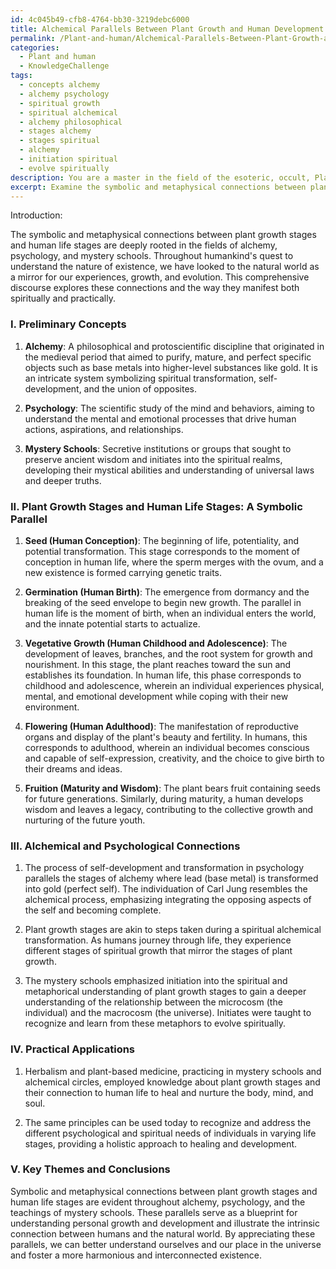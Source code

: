 ```yaml
---
id: 4c045b49-cfb8-4764-bb30-3219debc6000
title: Alchemical Parallels Between Plant Growth and Human Development
permalink: /Plant-and-human/Alchemical-Parallels-Between-Plant-Growth-and-Human-Development/
categories:
  - Plant and human
  - KnowledgeChallenge
tags:
  - concepts alchemy
  - alchemy psychology
  - spiritual growth
  - spiritual alchemical
  - alchemy philosophical
  - stages alchemy
  - stages spiritual
  - alchemy
  - initiation spiritual
  - evolve spiritually
description: You are a master in the field of the esoteric, occult, Plant and human and Education. You are a writer of tests, challenges, books and deep knowledge on Plant and human for initiates and students to gain deep insights and understanding from. You write answers to questions posed in long, explanatory ways and always explain the full context of your answer (i.e., related concepts, formulas, examples, or history), as well as the step-by-step thinking process you take to answer the challenges. Be rigorous and thorough, and summarize the key themes, ideas, and conclusions at the end.
excerpt: Examine the symbolic and metaphysical connections between plant growth stages and human life stages in the context of alchemy, psychology, and mystery schools, and articulate a comprehensive discourse on how these parallels manifest both spiritually and practically.
---
```

Introduction:

The symbolic and metaphysical connections between plant growth stages and human life stages are deeply rooted in the fields of alchemy, psychology, and mystery schools. Throughout humankind's quest to understand the nature of existence, we have looked to the natural world as a mirror for our experiences, growth, and evolution. This comprehensive discourse explores these connections and the way they manifest both spiritually and practically.

### I. Preliminary Concepts

1. **Alchemy**: A philosophical and protoscientific discipline that originated in the medieval period that aimed to purify, mature, and perfect specific objects such as base metals into higher-level substances like gold. It is an intricate system symbolizing spiritual transformation, self-development, and the union of opposites.

2. **Psychology**: The scientific study of the mind and behaviors, aiming to understand the mental and emotional processes that drive human actions, aspirations, and relationships.

3. **Mystery Schools**: Secretive institutions or groups that sought to preserve ancient wisdom and initiates into the spiritual realms, developing their mystical abilities and understanding of universal laws and deeper truths.

### II. **Plant Growth Stages and Human Life Stages**: A Symbolic Parallel

1. **Seed (Human Conception)**: The beginning of life, potentiality, and potential transformation. This stage corresponds to the moment of conception in human life, where the sperm merges with the ovum, and a new existence is formed carrying genetic traits.

2. **Germination (Human Birth)**: The emergence from dormancy and the breaking of the seed envelope to begin new growth. The parallel in human life is the moment of birth, when an individual enters the world, and the innate potential starts to actualize.

3. **Vegetative Growth (Human Childhood and Adolescence)**: The development of leaves, branches, and the root system for growth and nourishment. In this stage, the plant reaches toward the sun and establishes its foundation. In human life, this phase corresponds to childhood and adolescence, wherein an individual experiences physical, mental, and emotional development while coping with their new environment.

4. **Flowering (Human Adulthood)**: The manifestation of reproductive organs and display of the plant's beauty and fertility. In humans, this corresponds to adulthood, wherein an individual becomes conscious and capable of self-expression, creativity, and the choice to give birth to their dreams and ideas.

5. **Fruition (Maturity and Wisdom)**: The plant bears fruit containing seeds for future generations. Similarly, during maturity, a human develops wisdom and leaves a legacy, contributing to the collective growth and nurturing of the future youth.

### III. Alchemical and Psychological Connections

1. The process of self-development and transformation in psychology parallels the stages of alchemy where lead (base metal) is transformed into gold (perfect self). The individuation of Carl Jung resembles the alchemical process, emphasizing integrating the opposing aspects of the self and becoming complete.

2. Plant growth stages are akin to steps taken during a spiritual alchemical transformation. As humans journey through life, they experience different stages of spiritual growth that mirror the stages of plant growth.

3. The mystery schools emphasized initiation into the spiritual and metaphorical understanding of plant growth stages to gain a deeper understanding of the relationship between the microcosm (the individual) and the macrocosm (the universe). Initiates were taught to recognize and learn from these metaphors to evolve spiritually.

### IV. Practical Applications

1. Herbalism and plant-based medicine, practicing in mystery schools and alchemical circles, employed knowledge about plant growth stages and their connection to human life to heal and nurture the body, mind, and soul.

2. The same principles can be used today to recognize and address the different psychological and spiritual needs of individuals in varying life stages, providing a holistic approach to healing and development.

### V. Key Themes and Conclusions

Symbolic and metaphysical connections between plant growth stages and human life stages are evident throughout alchemy, psychology, and the teachings of mystery schools. These parallels serve as a blueprint for understanding personal growth and development and illustrate the intrinsic connection between humans and the natural world. By appreciating these parallels, we can better understand ourselves and our place in the universe and foster a more harmonious and interconnected existence.

